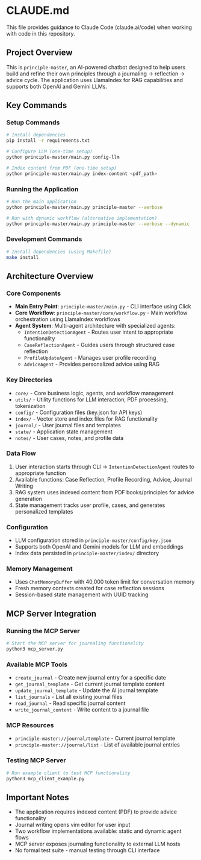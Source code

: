 # CLAUDE.md

This file provides guidance to Claude Code (claude.ai/code) when working with code in this repository.

## Project Overview

This is `principle-master`, an AI-powered chatbot designed to help users build and refine their own principles through a journaling → reflection → advice cycle. The application uses LlamaIndex for RAG capabilities and supports both OpenAI and Gemini LLMs.

## Key Commands

### Setup Commands
```bash
# Install dependencies
pip install -r requirements.txt

# Configure LLM (one-time setup)
python principle-master/main.py config-llm

# Index content from PDF (one-time setup)
python principle-master/main.py index-content <pdf_path>
```

### Running the Application
```bash
# Run the main application
python principle-master/main.py principle-master --verbose

# Run with dynamic workflow (alternative implementation)
python principle-master/main.py principle-master --verbose --dynamic
```

### Development Commands
```bash
# Install dependencies (using Makefile)
make install
```

## Architecture Overview

### Core Components

- **Main Entry Point**: `principle-master/main.py` - CLI interface using Click
- **Core Workflow**: `principle-master/core/workflow.py` - Main workflow orchestration using LlamaIndex workflows
- **Agent System**: Multi-agent architecture with specialized agents:
  - `IntentionDetectionAgent` - Routes user intent to appropriate functionality
  - `CaseReflectionAgent` - Guides users through structured case reflection
  - `ProfileUpdateAgent` - Manages user profile recording
  - `AdviceAgent` - Provides personalized advice using RAG

### Key Directories

- `core/` - Core business logic, agents, and workflow management
- `utils/` - Utility functions for LLM interaction, PDF processing, tokenization
- `config/` - Configuration files (key.json for API keys)
- `index/` - Vector store and index files for RAG functionality  
- `journal/` - User journal files and templates
- `state/` - Application state management
- `notes/` - User cases, notes, and profile data

### Data Flow

1. User interaction starts through CLI → `IntentionDetectionAgent` routes to appropriate function
2. Available functions: Case Reflection, Profile Recording, Advice, Journal Writing
3. RAG system uses indexed content from PDF books/principles for advice generation
4. State management tracks user profile, cases, and generates personalized templates

### Configuration

- LLM configuration stored in `principle-master/config/key.json`
- Supports both OpenAI and Gemini models for LLM and embeddings
- Index data persisted in `principle-master/index/` directory

### Memory Management

- Uses `ChatMemoryBuffer` with 40,000 token limit for conversation memory
- Fresh memory contexts created for case reflection sessions
- Session-based state management with UUID tracking

## MCP Server Integration

### Running the MCP Server
```bash
# Start the MCP server for journaling functionality
python3 mcp_server.py
```

### Available MCP Tools
- `create_journal` - Create new journal entry for a specific date
- `get_journal_template` - Get current journal template content  
- `update_journal_template` - Update the AI journal template
- `list_journals` - List all existing journal files
- `read_journal` - Read specific journal content
- `write_journal_content` - Write content to a journal file

### MCP Resources
- `principle-master://journal/template` - Current journal template
- `principle-master://journal/list` - List of available journal entries

### Testing MCP Server
```bash
# Run example client to test MCP functionality
python3 mcp_client_example.py
```

## Important Notes

- The application requires indexed content (PDF) to provide advice functionality
- Journal writing opens vim editor for user input
- Two workflow implementations available: static and dynamic agent flows
- MCP server exposes journaling functionality to external LLM hosts
- No formal test suite - manual testing through CLI interface